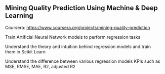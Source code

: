 

## Mining Quality Prediction Using Machine & Deep Learning

Coursera: https://www.coursera.org/projects/mining-quality-prediction



Train Artificial Neural Network models to perform regression tasks

Understand the theory and intuition behind regression models and train them in Scikit Learn

Understand the difference between various regression models KPIs such as MSE, RMSE, MAE, R2, adjusted R2
 
